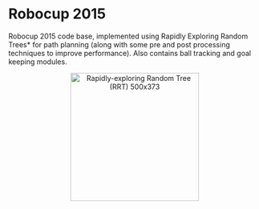# Robocup 2015
Robocup 2015 code base, implemented using Rapidly Exploring Random Trees* for path planning (along with some pre and post processing techniques to improve performance). Also contains ball tracking and goal keeping modules.


<p align="center">
<a title="Javed Hossain [CC BY-SA 3.0 (https://creativecommons.org/licenses/by-sa/3.0)], via Wikimedia Commons" href="https://commons.wikimedia.org/wiki/File:Rapidly-exploring_Random_Tree_(RRT)_500x373.gif"><img width="256" alt="Rapidly-exploring Random Tree (RRT) 500x373" src="https://upload.wikimedia.org/wikipedia/commons/6/62/Rapidly-exploring_Random_Tree_%28RRT%29_500x373.gif"></a>
</p>

